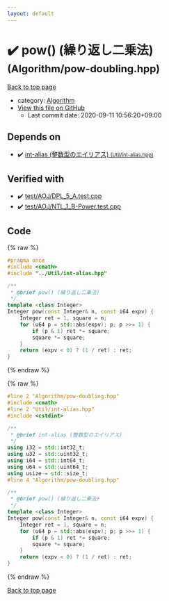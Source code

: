 ```yaml
---
layout: default
---
```


<!-- mathjax config similar to math.stackexchange -->
<script type="text/javascript" async
  src="https://cdnjs.cloudflare.com/ajax/libs/mathjax/2.7.5/MathJax.js?config=TeX-MML-AM_CHTML">
</script>
<script type="text/x-mathjax-config">
  MathJax.Hub.Config({
    TeX: { equationNumbers: { autoNumber: "AMS" }},
    tex2jax: {
      inlineMath: [ ['$','$'] ],
      processEscapes: true
    },
    "HTML-CSS": { matchFontHeight: false },
    displayAlign: "left",
    displayIndent: "2em"
  });
</script>

<script type="text/javascript" src="https://cdnjs.cloudflare.com/ajax/libs/jquery/3.4.1/jquery.min.js"></script>
<script src="https://cdn.jsdelivr.net/npm/jquery-balloon-js@1.1.2/jquery.balloon.min.js" integrity="sha256-ZEYs9VrgAeNuPvs15E39OsyOJaIkXEEt10fzxJ20+2I=" crossorigin="anonymous"></script>
<script type="text/javascript" src="../../assets/js/copy-button.js"></script>
<link rel="stylesheet" href="../../assets/css/copy-button.css" />


# :heavy_check_mark: pow() (繰り返し二乗法) <small>(Algorithm/pow-doubling.hpp)</small>

<a href="../../index.html">Back to top page</a>

* category: <a href="../../index.html#4afa80e77a07f7488ce4d1bdd8c4977a">Algorithm</a>
* <a href="{{ site.github.repository_url }}/blob/master/Algorithm/pow-doubling.hpp">View this file on GitHub</a>
    - Last commit date: 2020-09-11 10:56:20+09:00




## Depends on

* :heavy_check_mark: <a href="../Util/int-alias.hpp.html">int-alias (整数型のエイリアス) <small>(Util/int-alias.hpp)</small></a>


## Verified with

* :heavy_check_mark: <a href="../../verify/test/AOJ/DPL_5_A.test.cpp.html">test/AOJ/DPL_5_A.test.cpp</a>
* :heavy_check_mark: <a href="../../verify/test/AOJ/NTL_1_B-Power.test.cpp.html">test/AOJ/NTL_1_B-Power.test.cpp</a>


## Code

<a id="unbundled"></a>
{% raw %}
```cpp
#pragma once
#include <cmath>
#include "../Util/int-alias.hpp"

/**
 * @brief pow() (繰り返し二乗法)
 */
template <class Integer>
Integer pow(const Integer& n, const i64 expv) {
    Integer ret = 1, square = n;
    for (u64 p = std::abs(expv); p; p >>= 1) {
        if (p & 1) ret *= square;
        square *= square;
    }
    return (expv < 0) ? (1 / ret) : ret;
}

```
{% endraw %}

<a id="bundled"></a>
{% raw %}
```cpp
#line 2 "Algorithm/pow-doubling.hpp"
#include <cmath>
#line 2 "Util/int-alias.hpp"
#include <cstdint>

/**
 * @brief int-alias (整数型のエイリアス)
 */
using i32 = std::int32_t;
using u32 = std::uint32_t;
using i64 = std::int64_t;
using u64 = std::uint64_t;
using usize = std::size_t;
#line 4 "Algorithm/pow-doubling.hpp"

/**
 * @brief pow() (繰り返し二乗法)
 */
template <class Integer>
Integer pow(const Integer& n, const i64 expv) {
    Integer ret = 1, square = n;
    for (u64 p = std::abs(expv); p; p >>= 1) {
        if (p & 1) ret *= square;
        square *= square;
    }
    return (expv < 0) ? (1 / ret) : ret;
}

```
{% endraw %}

<a href="../../index.html">Back to top page</a>

